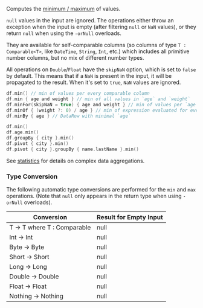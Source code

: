 [//]: # (title: min / max)

<!---IMPORT org.jetbrains.kotlinx.dataframe.samples.api.Analyze-->

Computes the [minimum / maximum](https://en.wikipedia.org/wiki/Maximum_and_minimum) of values.

`null` values in the input are ignored.
The operations either throw an exception when the input is empty (after filtering `null` or `NaN` values),
or they return `null` when using the `-orNull` overloads.

They are available for self-comparable columns
(so columns of type `T : Comparable<T>`, like `DateTime`, `String`, `Int`, etc.)
which includes all primitive number columns, but no mix of different number types.

All operations on `Double`/`Float` have the `skipNaN` option, which is
set to `false` by default. This means that if a `NaN` is present in the input, it will be propagated to the result.
When it's set to `true`, `NaN` values are ignored.

<!---FUN minmaxModes-->

```kotlin
df.min() // min of values per every comparable column
df.min { age and weight } // min of all values in `age` and `weight`
df.minFor(skipNaN = true) { age and weight } // min of values per `age` and `weight` separately
df.minOf { (weight ?: 0) / age } // min of expression evaluated for every row
df.minBy { age } // DataRow with minimal `age`
```

<!---END-->

<!---FUN minmaxAggregations-->

```kotlin
df.min()
df.age.min()
df.groupBy { city }.min()
df.pivot { city }.min()
df.pivot { city }.groupBy { name.lastName }.min()
```

<!---END-->

See [statistics](summaryStatistics.md#groupby-statistics) for details on complex data aggregations.

### Type Conversion

The following automatic type conversions are performed for the `min` and `max` operations.
(Note that `null` only appears in the return type when using `-orNull` overloads).

| Conversion                     | Result for Empty Input |
|--------------------------------|------------------------|
| T -> T where T : Comparable<T> | null                   |
| Int -> Int                     | null                   |
| Byte -> Byte                   | null                   |
| Short -> Short                 | null                   |
| Long -> Long                   | null                   |
| Double -> Double               | null                   |
| Float -> Float                 | null                   |
| Nothing -> Nothing             | null                   |
